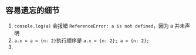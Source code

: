 ## 容易遗忘的细节



1. `console.log(a)` 会报错 `ReferenceError: a is not defined`，因为 a 并未声明
2. `a.x = a = {n: 2}`执行顺序是 `a.x = {n: 2}; a = {n: 2};`
3. 